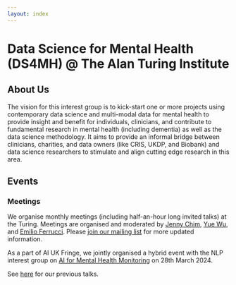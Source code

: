 ```yaml
---
layout: index
---
```


# Data Science for Mental Health (DS4MH) @ The Alan Turing Institute


## About Us

The vision for this interest group is to kick-start one or more projects using contemporary data science and multi-modal data for mental health to provide insight and benefit for individuals, clinicians, and contribute to fundamental research in mental health (including dementia) as well as the data science methodology. It aims to provide an informal bridge between clinicians, charities, and data owners (like CRIS, UKDP, and Biobank) and data science researchers to stimulate and align cutting edge research in this area.


## Events
### Meetings
We organise monthly meetings (including half-an-hour long invited talks) at the Turing. Meetings are organised and moderated by [Jenny Chim](https://j-chim.github.io/), [Yue Wu](https://datasig.ac.uk/people/yue-wu), and [Emilio Ferrucci](https://people.maths.ox.ac.uk/rossiferrucc/). Please [join our mailing list](https://forms.office.com/e/N0SaJbSnek) for more updated information.

As a part of AI UK Fringe, we jointly organised a hybrid event with the NLP interest group on [AI for Mental Health Monitoring](/aiuk2024.html) on 28th March 2024.

See [here](/meetings.html) for our previous talks.